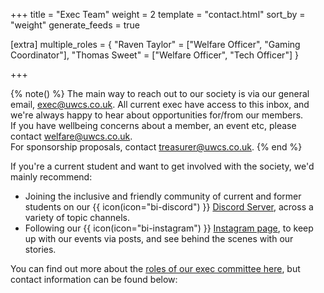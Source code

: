 +++
title = "Exec Team"
weight = 2
template = "contact.html"
sort_by = "weight"
generate_feeds = true

[extra]
multiple_roles = { "Raven Taylor" = ["Welfare Officer", "Gaming Coordinator"], "Thomas Sweet" = ["Welfare Officer", "Tech Officer"] }

+++

{% note() %}
The main way to reach out to our society is via our general email, [exec@uwcs.co.uk](mailto:exec@uwcs.co.uk).
All current exec have access to this inbox, and we're always happy to hear about opportunities for/from our members.<br>
If you have wellbeing concerns about a member, an event etc, please contact [welfare@uwcs.co.uk](mailto:welfare@uwcs.co.uk).<br>
For sponsorship proposals, contact [treasurer@uwcs.co.uk](mailto:treasurer@uwcs.co.uk).
{% end %}

If you're a current student and want to get involved with the society, we'd mainly recommend:

- Joining the inclusive and friendly community of current and former students on our {{ icon(icon="bi-discord") }} [Discord Server](https://discord.uwcs.co.uk), across a variety of topic channels.
- Following our {{ icon(icon="bi-instagram") }} [Instagram page](https://instagram.com/warwickcompsoc/), to keep up with our events via posts, and see behind the scenes with our stories.

You can find out more about the [roles of our exec committee here](@/about/exec/_index.md), but contact information can be found below:
